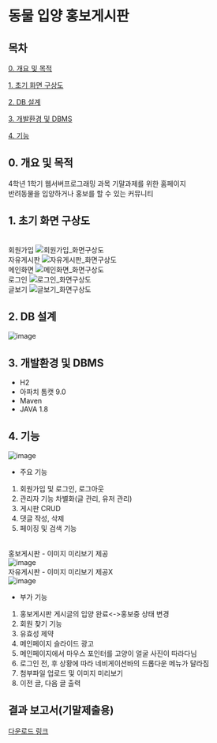 # 동물 입양 홍보게시판

## 목차

[0. 개요 및 목적](https://github.com/malgumi/webserver?tab=readme-ov-file#0-%EA%B0%9C%EC%9A%94-%EB%B0%8F-%EB%AA%A9%EC%A0%81)

[1. 초기 화면 구상도](https://github.com/malgumi/webserver?tab=readme-ov-file#1-%EC%B4%88%EA%B8%B0-%ED%99%94%EB%A9%B4-%EA%B5%AC%EC%83%81%EB%8F%84)

[2. DB 설계](https://github.com/malgumi/webserver?tab=readme-ov-file#2-db-%EC%84%A4%EA%B3%84)

[3. 개발환경 및 DBMS](https://github.com/malgumi/webserver?tab=readme-ov-file#3-%EA%B0%9C%EB%B0%9C%ED%99%98%EA%B2%BD-%EB%B0%8F-dbms)

[4. 기능](https://github.com/malgumi/webserver?tab=readme-ov-file#4-%EA%B8%B0%EB%8A%A5)


## 0. 개요 및 목적

4학년 1학기 웹서버프로그래밍 과목 기말과제를 위한 홈페이지<br>
반려동물을 입양하거나 홍보를 할 수 있는 커뮤니티

## 1. 초기 화면 구상도

<br>회원가입
![회원가입_화면구상도](https://github.com/malgumi/webserver/assets/97935451/27ef04f7-3eb7-4005-97d2-9fdc6bb9f860)
<br>자유게시판
![자유게시판_화면구상도](https://github.com/malgumi/webserver/assets/97935451/b9f2040a-1ecd-49be-969c-2029b9232fa9)
<br>메인화면
![메인화면_화면구상도](https://github.com/malgumi/webserver/assets/97935451/450d0ef0-8c5d-40b2-bbbb-b7a73e959534)
<br>로그인
![로그인_화면구상도](https://github.com/malgumi/webserver/assets/97935451/5f29fb81-f6ea-469f-8795-c077ecf9f553)
<br>글보기
![글보기_화면구상도](https://github.com/malgumi/webserver/assets/97935451/03ddd73f-1295-428d-87d0-197cfb7bb56e)

## 2. DB 설계

![image](https://github.com/malgumi/webserver/assets/97935451/565914b0-09a6-40ac-a7f4-bb0ac8acb38b)

## 3. 개발환경 및 DBMS

 - H2
 - 아파치 톰캣 9.0
 - Maven
 - JAVA 1.8

## 4. 기능
![image](https://github.com/malgumi/webserver/assets/97935451/292fc5af-b7c3-4ad3-b89d-32d856950ff4)
<br>

- 주요 기능
1. 회원가입 및 로그인, 로그아웃<br>
2. 관리자 기능 차별화(글 관리, 유저 관리)<br>
3. 게시판 CRUD<br>
4. 댓글 작성, 삭제<br>
5. 페이징 및 검색 기능<br><br>

홍보게시판 - 이미지 미리보기 제공<br>
![image](https://github.com/malgumi/webserver/assets/97935451/fd53127d-2f06-4fe5-b01a-6c68390826a2)<br>
자유게시판 - 이미지 미리보기 제공X<br>
![image](https://github.com/malgumi/webserver/assets/97935451/92e0ad73-f8e7-41be-83dc-9e29193a669e)
<br>

- 부가 기능
1. 홍보게시판 게시글의 입양 완료<->홍보중 상태 변경<br>
2. 회원 찾기 기능<br>
3. 유효성 제약<br>
4. 메인페이지 슬라이드 광고<br>
5. 메인페이지에서 마우스 포인터를 고양이 얼굴 사진이 따라다님<br>
6. 로그인 전, 후 상황에 따라 네비게이션바의 드롭다운 메뉴가 달라짐<br>
7. 첨부파일 업로드 및 이미지 미리보기<br>
8. 이전 글, 다음 글 출력<br>


## 결과 보고서(기말제출용)

[다운로드 링크](https://drive.google.com/file/d/1139tnn8AR7KyhbiPP-kzHwGtruGx-J3t/view?usp=sharing)

